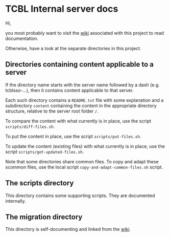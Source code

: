 # TCBL Internal server docs

Hi,

you most probably want to visit the [wiki](https://github.com/TCBL/internal-server-docs/wiki/home)
associated with this project to read documentation.

Otherwise, have a look at the separate directories in this project.

## Directories containing content applicable to a server

If the directory name starts with the server name followed by a dash (e.g. tcblsso-...), then it contains content applicable to that server.

Each such directory contains a `README.txt` file with some explanation and a subdirectory `content` containing the content in the appropriate directory structure, relative to the server root folder `/`.

To compare the content with what currently is in place, use the script `scripts/diff-files.sh`.

To put the content in place, use the script `scripts/put-files.sh`.

To update the content (existing files) with what currently is in place, use the script `scripts/get-updated-files.sh`.

Note that some directories share common files. To copy and adapt these scommon files, use the local script `copy-and-adapt-common-files.sh` script.

## The scripts directory

This directory contains some supporting scripts. They are documented internally.

## The migration directory

This directory is self-documenting and linked from the [wiki](https://github.com/TCBL/internal-server-docs/wiki/home).

